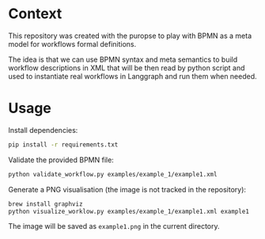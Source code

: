# Context
This repository was created with the puropse to play with BPMN as a meta model for workflows formal definitions.

The idea is that we can use BPMN syntax and meta semantics to build workflow descriptions in XML that will be then read by python script and used to instantiate real workflows in Langgraph and run them when needed.

# Usage

Install dependencies:

```bash
pip install -r requirements.txt
```

Validate the provided BPMN file:

```bash
python validate_workflow.py examples/example_1/example1.xml
```

Generate a PNG visualisation (the image is not tracked in the repository):

```bash
brew install graphviz
python visualize_worklow.py examples/example_1/example1.xml example1
```
The image will be saved as `example1.png` in the current directory.
